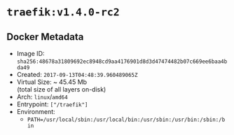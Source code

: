 # `traefik:v1.4.0-rc2`

## Docker Metadata

- Image ID: `sha256:48678a31809692ec8948cd9aa4176901d8d3d47474482b07c669ee6baa4bda49`
- Created: `2017-09-13T04:48:39.960489065Z`
- Virtual Size: ~ 45.45 Mb  
  (total size of all layers on-disk)
- Arch: `linux`/`amd64`
- Entrypoint: `["/traefik"]`
- Environment:
  - `PATH=/usr/local/sbin:/usr/local/bin:/usr/sbin:/usr/bin:/sbin:/bin`
